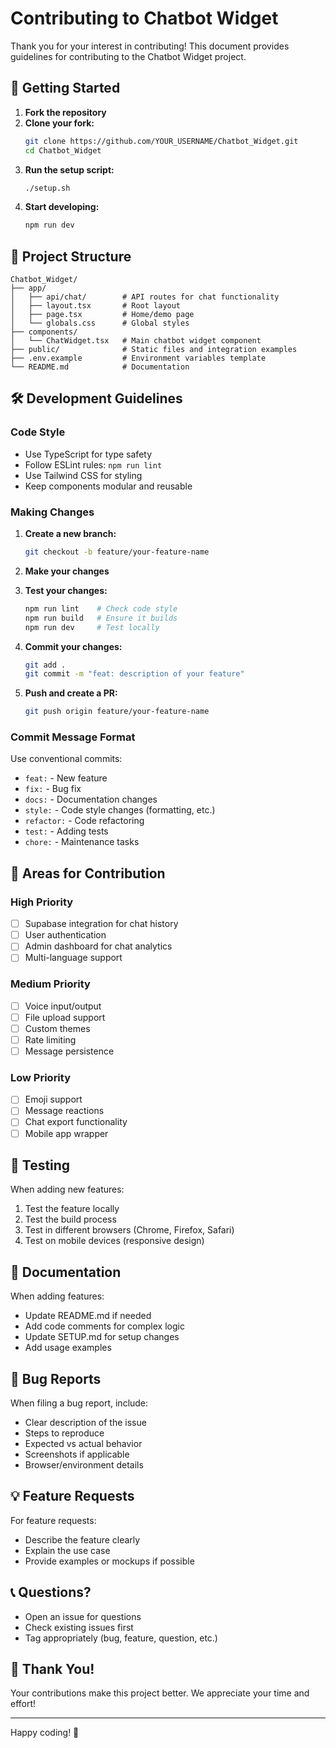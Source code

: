 # Contributing to Chatbot Widget

Thank you for your interest in contributing! This document provides guidelines for contributing to the Chatbot Widget project.

## 🚀 Getting Started

1. **Fork the repository**
2. **Clone your fork:**
   ```bash
   git clone https://github.com/YOUR_USERNAME/Chatbot_Widget.git
   cd Chatbot_Widget
   ```
3. **Run the setup script:**
   ```bash
   ./setup.sh
   ```
4. **Start developing:**
   ```bash
   npm run dev
   ```

## 📁 Project Structure

```
Chatbot_Widget/
├── app/
│   ├── api/chat/        # API routes for chat functionality
│   ├── layout.tsx       # Root layout
│   ├── page.tsx         # Home/demo page
│   └── globals.css      # Global styles
├── components/
│   └── ChatWidget.tsx   # Main chatbot widget component
├── public/              # Static files and integration examples
├── .env.example         # Environment variables template
└── README.md            # Documentation
```

## 🛠️ Development Guidelines

### Code Style

- Use TypeScript for type safety
- Follow ESLint rules: `npm run lint`
- Use Tailwind CSS for styling
- Keep components modular and reusable

### Making Changes

1. **Create a new branch:**
   ```bash
   git checkout -b feature/your-feature-name
   ```

2. **Make your changes**

3. **Test your changes:**
   ```bash
   npm run lint    # Check code style
   npm run build   # Ensure it builds
   npm run dev     # Test locally
   ```

4. **Commit your changes:**
   ```bash
   git add .
   git commit -m "feat: description of your feature"
   ```

5. **Push and create a PR:**
   ```bash
   git push origin feature/your-feature-name
   ```

### Commit Message Format

Use conventional commits:
- `feat:` - New feature
- `fix:` - Bug fix
- `docs:` - Documentation changes
- `style:` - Code style changes (formatting, etc.)
- `refactor:` - Code refactoring
- `test:` - Adding tests
- `chore:` - Maintenance tasks

## 🎯 Areas for Contribution

### High Priority
- [ ] Supabase integration for chat history
- [ ] User authentication
- [ ] Admin dashboard for chat analytics
- [ ] Multi-language support

### Medium Priority
- [ ] Voice input/output
- [ ] File upload support
- [ ] Custom themes
- [ ] Rate limiting
- [ ] Message persistence

### Low Priority
- [ ] Emoji support
- [ ] Message reactions
- [ ] Chat export functionality
- [ ] Mobile app wrapper

## 🧪 Testing

When adding new features:
1. Test the feature locally
2. Test the build process
3. Test in different browsers (Chrome, Firefox, Safari)
4. Test on mobile devices (responsive design)

## 📝 Documentation

When adding features:
- Update README.md if needed
- Add code comments for complex logic
- Update SETUP.md for setup changes
- Add usage examples

## 🐛 Bug Reports

When filing a bug report, include:
- Clear description of the issue
- Steps to reproduce
- Expected vs actual behavior
- Screenshots if applicable
- Browser/environment details

## 💡 Feature Requests

For feature requests:
- Describe the feature clearly
- Explain the use case
- Provide examples or mockups if possible

## 📞 Questions?

- Open an issue for questions
- Check existing issues first
- Tag appropriately (bug, feature, question, etc.)

## 🙏 Thank You!

Your contributions make this project better. We appreciate your time and effort!

---

Happy coding! 🚀
